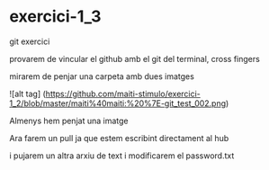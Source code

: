 # exercici-1_3
git exercici

provarem de vincular el github amb el git del terminal, cross fingers

mirarem de penjar una carpeta amb dues imatges

![alt tag] (https://github.com/maiti-stimulo/exercici-1_2/blob/master/maiti%40maiti:%20%7E-git_test_002.png)

Almenys hem penjat una imatge

Ara farem un pull ja que estem escribint directament al hub

i pujarem un altra arxiu de text i modificarem el password.txt

